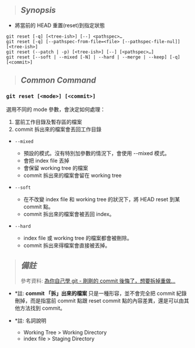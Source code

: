 > ## **_Synopsis_**

- 將當前的 HEAD 重置(reset)到指定狀態

```
git reset [-q] [<tree-ish>] [--] <pathspec>…​
git reset [-q] [--pathspec-from-file=<file> [--pathspec-file-nul]] [<tree-ish>]
git reset (--patch | -p) [<tree-ish>] [--] [<pathspec>…​]
git reset [--soft | --mixed [-N] | --hard | --merge | --keep] [-q] [<commit>]
```

> ## **_Common Command_**

### `git reset [<mode>] [<commit>]`

選用不同的 mode 參數，會決定如何處理：

1. 當前工作目錄及暫存區的檔案
2. commit 拆出來的檔案會丟回工作目錄

- `--mixed`

  - 預設的模式。沒有特別加參數的情況下，會使用 --mixed 模式。
  - 會把 index file 丟掉
  - 會保留 working tree 的檔案
  - commit 拆出來的檔案會留在 working tree

- `--soft`

  - 在不改變 index file 和 working tree 的狀況下，將 HEAD reset 到某 commit 點。
  - commit 拆出來的檔案會被丟回 index。

- `--hard`

  - index file 或 working tree 的檔案都會被刪除。
  - commit 拆出來得檔案會直接被丟掉。

> ## **_備註_**
>
> 參考資料: [為你自己學 git - 剛剛的 commit 後悔了，想要拆掉重做... ](https://gitbook.tw/chapters/using-git/reset-commit)

- \*註: **commit 「拆」出來的檔案**
  只是一種形容，並不會完全把 commit 紀錄刪掉，而是指當前 commit 點跟 reset commit 點的內容差異，還是可以由其他方法找到 commit。

- \*註: 名詞說明
  - Working Tree > Working Directory
  - index file > Staging Directory

